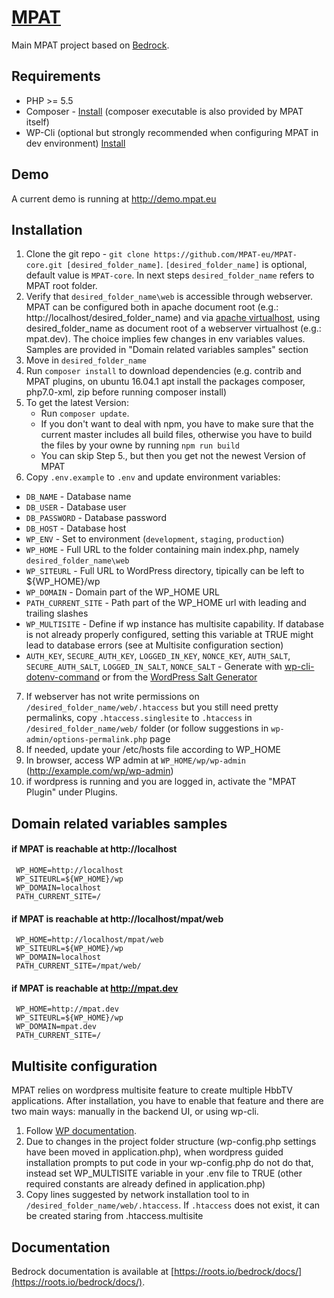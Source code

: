 # [MPAT](http://www.mpat.eu/)

Main MPAT project based on [Bedrock](https://roots.io/bedrock/).

## Requirements

* PHP >= 5.5
* Composer - [Install](https://getcomposer.org/doc/00-intro.md#globally) (composer executable is also provided by MPAT itself)
* WP-Cli (optional but strongly recommended when configuring MPAT in dev environment) [Install](http://wp-cli.org/#install)

## Demo

A current demo is running at http://demo.mpat.eu

## Installation

1. Clone the git repo - `git clone https://github.com/MPAT-eu/MPAT-core.git [desired_folder_name]`. `[desired_folder_name]` is optional, default value is `MPAT-core`. In next steps `desired_folder_name` refers to MPAT root folder.
2. Verify that `desired_folder_name\web` is accessible through webserver. MPAT can be configured both in apache document root (e.g.: http://localhost/desired_folder_name) and via [apache virtualhost](https://httpd.apache.org/docs/current/vhosts/examples.html), using desired_folder_name as document root of a webserver virtualhost (e.g.: mpat.dev). The choice implies few changes in env variables values. Samples are provided in "Domain related variables samples" section
3. Move in `desired_folder_name`
4. Run `composer install` to download dependencies (e.g. contrib and MPAT plugins, on ubuntu 16.04.1 apt install the packages composer, php7.0-xml, zip before running composer install)
5. To get the latest Version:
    * Run `composer update`.
    * If you don't want to deal with npm, you have to make sure that the current master includes all build files, otherwise you have to build the files by your owne by running `npm run build`
    * You can skip Step 5., but then you get not the newest Version of MPAT
6. Copy `.env.example` to `.env` and update environment variables:
  * `DB_NAME` - Database name
  * `DB_USER` - Database user
  * `DB_PASSWORD` - Database password
  * `DB_HOST` - Database host
  * `WP_ENV` - Set to environment (`development`, `staging`, `production`)
  * `WP_HOME` - Full URL to the folder containing main index.php, namely `desired_folder_name\web`
  * `WP_SITEURL` - Full URL to WordPress directory, tipically can be left to ${WP_HOME}/wp
  * `WP_DOMAIN` - Domain part of the WP_HOME URL
  * `PATH_CURRENT_SITE` - Path part of the WP_HOME url with leading and trailing slashes
  * `WP_MULTISITE` - Define if wp instance has multisite capability. If database is not already properly configured, setting this variable at TRUE might lead to database errors (see at Multisite configuration section)
  * `AUTH_KEY`, `SECURE_AUTH_KEY`, `LOGGED_IN_KEY`, `NONCE_KEY`, `AUTH_SALT`, `SECURE_AUTH_SALT`, `LOGGED_IN_SALT`, `NONCE_SALT` - Generate with [wp-cli-dotenv-command](https://github.com/aaemnnosttv/wp-cli-dotenv-command) or from the [WordPress Salt Generator](https://api.wordpress.org/secret-key/1.1/salt/)
7. If webserver has not write permissions on `/desired_folder_name/web/.htaccess` but you still need pretty permalinks, copy `.htaccess.singlesite` to `.htaccess` in `/desired_folder_name/web/` folder (or follow suggestions in `wp-admin/options-permalink.php` page   
8. If needed, update your /etc/hosts file according to WP_HOME
9. In browser, access WP admin at `WP_HOME/wp/wp-admin` (http://example.com/wp/wp-admin)
10. if wordpress is running and you are logged in, activate the "MPAT Plugin" under Plugins.

## Domain related variables samples

#### if MPAT is reachable at http://localhost
     WP_HOME=http://localhost
     WP_SITEURL=${WP_HOME}/wp
     WP_DOMAIN=localhost
     PATH_CURRENT_SITE=/

#### if MPAT is reachable at http://localhost/mpat/web
     WP_HOME=http://localhost/mpat/web
     WP_SITEURL=${WP_HOME}/wp
     WP_DOMAIN=localhost
     PATH_CURRENT_SITE=/mpat/web/

#### if MPAT is reachable at http://mpat.dev
     WP_HOME=http://mpat.dev
     WP_SITEURL=${WP_HOME}/wp
     WP_DOMAIN=mpat.dev
     PATH_CURRENT_SITE=/

## Multisite configuration

MPAT relies on wordpress multisite feature to create multiple HbbTV applications.
After installation, you have to enable that feature and there are two main ways: manually in the backend UI, or using wp-cli.

1. Follow [WP documentation](http://codex.wordpress.org/Create_A_Network#Step_3:_Installing_a_Network).
2. Due to changes in the project folder structure (wp-config.php settings have been moved in application.php), when wordpress guided installation prompts to put code in your wp-config.php do not do that, instead set WP_MULTISITE variable in your .env file to TRUE (other required constants are already defined in application.php)
3. Copy lines suggested by network installation tool to  in `/desired_folder_name/web/.htaccess`. If `.htaccess` does not exist, it can be created staring from .htaccess.multisite

## Documentation

Bedrock documentation is available at [https://roots.io/bedrock/docs/](https://roots.io/bedrock/docs/).

